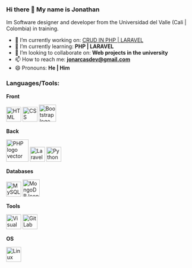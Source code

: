### Hi there 👋 My name is Jonathan
Im Software designer and developer from the Universidad del Valle (Cali | Colombia) in training.

- 🔭 I’m currently working on: <a href="https://github.com/JonarcasDev/CRUD">CRUD IN PHP | LARAVEL</a>
- 🌱 I’m currently learning: <strong> PHP | LARAVEL </strong>
- 👯 I’m looking to collaborate on: <strong> Web projects in the university </strong>
- 📫 How to reach me: <strong> jonarcasdev@gmail.com </strong>
- 😄 Pronouns: <strong> He | Him</strong>

### Languages/Tools:
<strong> Front</strong>
<p><img class="larger" src="https://cdn.worldvectorlogo.com/logos/html-1.svg" width=40px alt="HTML logo vector">
<img class="larger" src="https://cdn.worldvectorlogo.com/logos/css-3.svg" width=40px alt="CSS logo vector">
<img class="larger" src="https://cdn.worldvectorlogo.com/logos/bootstrap-4.svg" width=46px alt="Bootstrap logo vector">
  
<strong> Back</strong>
<p><img class="larger" src="https://cdn.worldvectorlogo.com/logos/php-1.svg" width=60px alt="PHP logo vector">
<img class="larger" src="https://cdn.worldvectorlogo.com/logos/laravel-2.svg" width=40px alt="Laravel logo vector">
<img class="larger" src="https://cdn.worldvectorlogo.com/logos/python-5.svg" width=40px alt="Python logo vector">
  
<strong> Databases</strong>
<p><img class="larger" src="https://cdn.worldvectorlogo.com/logos/mysql-6.svg" width=40px  alt="MySQL logo vector">
<img class="larger" src="https://cdn.worldvectorlogo.com/logos/mongodb-icon-1.svg" width=46px  alt="MongoDB Icon logo vector">

<strong> Tools</strong>
<p><img class="larger" src="https://cdn.worldvectorlogo.com/logos/visual-studio-code-1.svg" width=40px alt="Visual Studio Code logo vector">
<img class="larger" src="https://cdn.worldvectorlogo.com/logos/gitlab.svg" width=40px alt="GitLab logo vector">
  
<strong> OS</strong>
<P><img class="larger" src="https://cdn.worldvectorlogo.com/logos/linux-tux.svg" width=40px alt="Linux Tux logo vector">
  



